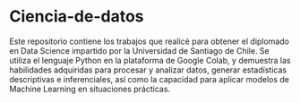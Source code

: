 # Ciencia-de-datos
Este repositorio contiene los trabajos que realicé para obtener el diplomado en Data Science impartido por la Universidad de Santiago de Chile. Se utiliza el lenguaje Python en la plataforma de Google Colab, y demuestra las habilidades adquiridas para procesar y analizar datos, generar estadísticas descriptivas e inferenciales, así como la capacidad para aplicar modelos de Machine Learning en situaciones prácticas.
